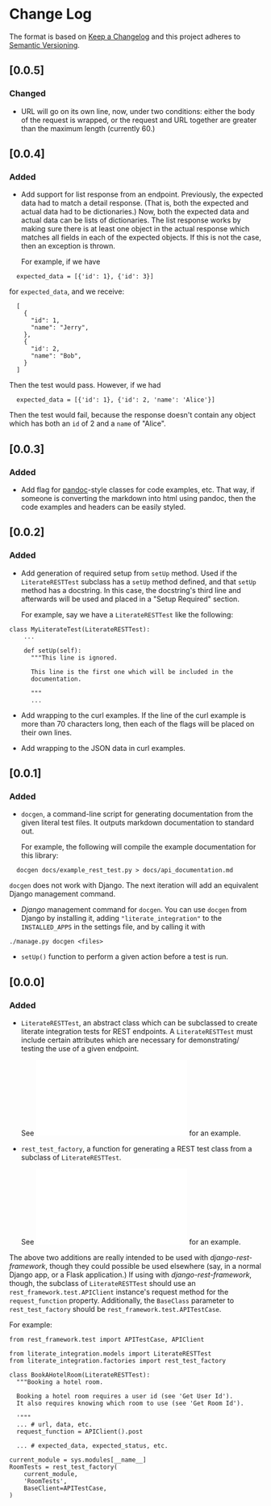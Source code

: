 # Change Log

The format is based on [Keep a Changelog](http://keepachangelog.com/en/1.0.0/)
and this project adheres to [Semantic Versioning](http://semver.org/spec/v2.0.0.html).

## [0.0.5]

### Changed

- URL will go on its own line, now, under two conditions: either the
  body of the request is wrapped, or the request and URL together
  are greater than the maximum length (currently 60.)

## [0.0.4]

### Added

- Add support for list response from an endpoint.  Previously, the
  expected data had to match a detail response. (That is, both the
  expected and actual data had to be dictionaries.) Now, both the
  expected data and actual data can be lists of dictionaries.
  The list response works by making sure there is at least one
  object in the actual response which matches all fields in each of
  the expected objects.  If this is not the case, then an exception
  is thrown.

  For example, if we have

```
  expected_data = [{'id': 1}, {'id': 3}]
```

  for `expected_data`, and we receive:

```
  [
    {
      "id": 1,
      "name": "Jerry",
    },
    {
      "id': 2,
      "name": "Bob",
    }
  ]
```

  Then the test would pass.  However, if we had

```
  expected_data = [{'id': 1}, {'id': 2, 'name': 'Alice'}]
```

  Then the test would fail, because the response doesn't contain
  any object which has both an `id` of 2 and a `name` of "Alice".

## [0.0.3]

### Added

- Add flag for [pandoc](http://pandoc.org/)-style classes for code
  examples, etc.  That way, if someone is converting the markdown
  into html using pandoc, then the code examples and headers can
  be easily styled.

## [0.0.2]

### Added

- Add generation of required setup from `setUp` method.  Used if the
  `LiterateRESTTest` subclass has a `setUp` method defined, and
  that `setUp` method has a docstring.  In this case, the docstring's
  third line and afterwards will be used and placed in a "Setup Required"
  section.

  For example, say we have a `LiterateRESTTest` like the following:

```
class MyLiterateTest(LiterateRESTTest):
    ...

    def setUp(self):
      """This line is ignored.

      This line is the first one which will be included in the
      documentation.

      """
      ...
```

- Add wrapping to the curl examples.  If the line of the curl example
  is more than 70 characters long, then each of the flags will be placed
  on their own lines.

- Add wrapping to the JSON data in curl examples.

## [0.0.1]

### Added

- `docgen`, a command-line script for generating documentation from
  the given literal test files.  It outputs markdown documentation to
  standard out.

  For example, the following will compile the example documentation
  for this library:

```
  docgen docs/example_rest_test.py > docs/api_documentation.md
```

  `docgen` does not work with Django.  The next iteration will add an
  equivalent Django management command.

- *Django* management command for `docgen`.  You can use `docgen` from
  Django by installing it, adding `"literate_integration"` to the
  `INSTALLED_APPS` in the settings file, and by calling it with

```
./manage.py docgen <files>
```

- `setUp()` function to perform a given action before a test is run.


## [0.0.0]

### Added

- `LiterateRESTTest`, an abstract class which can be subclassed to create
  literate integration tests for REST endpoints.  A `LiterateRESTTest`
  must include certain attributes which are necessary for demonstrating/
  testing the use of a given endpoint.

  See ![example_rest_test.py](docs/example_rest_test.py) for an example.

- `rest_test_factory`, a function for generating a REST test class from
  a subclass of `LiterateRESTTest`.

  See ![example_rest_test.py](docs/example_rest_test.py) for an example.

The above two additions are really intended to be used with
*django-rest-framework*, though they could possible be used elsewhere
(say, in a normal Django app, or a Flask application.)  If using with
*django-rest-framework*, though, the subclass of `LiterateRESTTest`
should use an `rest_framework.test.APIClient` instance's request method
for the `request_function` property.  Additionally, the `BaseClass`
parameter to `rest_test_factory` should be `rest_framework.test.APITestCase`.

For example:

```
from rest_framework.test import APITestCase, APIClient

from literate_integration.models import LiterateRESTTest
from literate_integration.factories import rest_test_factory

class BookAHotelRoom(LiterateRESTTest):
  """Booking a hotel room.

  Booking a hotel room requires a user id (see 'Get User Id').
  It also requires knowing which room to use (see 'Get Room Id').

  '"""
  ... # url, data, etc.
  request_function = APIClient().post

  ... # expected_data, expected_status, etc.

current_module = sys.modules[__name__]
RoomTests = rest_test_factory(
    current_module,
    'RoomTests',
    BaseClient=APITestCase,
)
```
